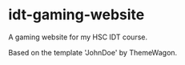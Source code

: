 # idt-gaming-website
A gaming website for my HSC IDT course.

Based on the template 'JohnDoe' by ThemeWagon.